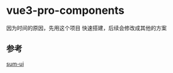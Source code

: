 <!--
 * @Author: saber
 * @Date: 2021-11-04 11:32:26
 * @LastEditTime: 2021-11-04 11:34:24
 * @LastEditors: saber
 * @Description: 
-->
# vue3-pro-components

因为时间的原因，先用这个项目 快速搭建，后续会修改成其他的方案

## 参考
[sum-ui](https://leitingting08.github.io/sum-ui/)